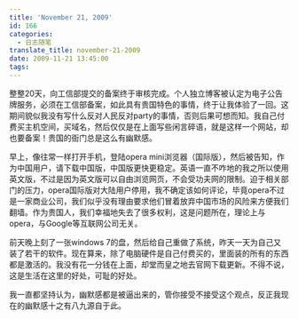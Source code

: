 ```yaml
---
title: 'November 21, 2009'
id: 166
categories:
  - 日志随笔
translate_title: november-21-2009
date: 2009-11-21 13:45:00
tags:
---
```


整整20天，向工信部提交的备案终于审核完成。个人独立博客被认定为电子公告牌服务，必须在工信部备案，如此具有贵国特色的事情，终于让我体验了一回。这期间貌似我没有写什么反对人民反对party的事情，否则后果可想而知。我自己付费买主机空间，买域名，然后仅仅是在上面写些闲言碎语，就是这样一个网站，却也要备案！贵国的衙门总是这么有幽默感。

早上，像往常一样打开手机，登陆opera mini浏览器（国际版），然后被告知，作为中国用户，请下载中国版，中国版更快更稳定。英语一直不咋地的我之所以使用英文版，不过是因为英文版可以自由浏览网页，不会受功夫网的限制。迫于相关部门的压力，opera国际版对大陆用户停用，我不确定该如何评论，毕竟opera不过是一家商业公司，我们似乎没有理由要求他们冒着放弃中国市场的风险来方便我们翻墙。作为贵国人，我们幸福地失去了很多权利，这是问题所在，理论上与opera，与Google等互联网公司无关。

前天晚上刻了一张windows 7的盘，然后给自己重做了系统，昨天一天为自己又装了若干的软件。现在算来，除了电脑硬件是自己付费买的，里面装的所有的东西都是激活的。我没有花一分钱在上面，却堂而皇之地去官网下载更新。不得不说，这是生活在这里的好处，可耻的好处。

我一直都坚持认为，幽默感都是被逼出来的，管你接受不接受这个观点，反正我现在的幽默感十之有八九源自于此。
